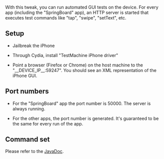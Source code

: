 With this tweak, you can run automated GUI tests on the device. For every app (including the "SpringBoard" app), an HTTP server is started that executes test commands like "tap", "swipe", "setText", etc.


## Setup

* Jailbreak the iPhone

* Through Cydia, install "TestMachine iPhone driver"

* Point a browser (Firefox or Chrome) on the host machine to the "\_\_DEVICE\_IP\_\_:59247". You should see an XML representation of the iPhone GUI.


## Port numbers

* For the "SpringBoard" app the port number is 50000. The server is always running.

* For the other apps, the port number is generated. It's guaranteed to be the same for every run of the app.


## Command set

Please refer to the [JavaDoc](http://www.testmachine.ch/javadoc/ch/sukha/testmachine/client/IosDriver.html).
